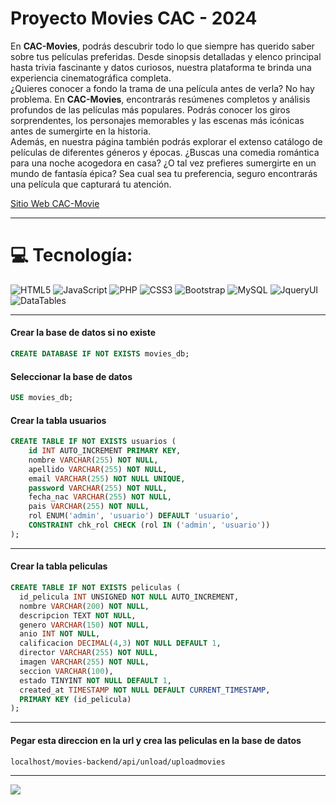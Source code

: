 # Proyecto Movies CAC - 2024

En <b>CAC-Movies</b>, podrás descubrir todo lo que siempre has querido saber sobre tus películas preferidas. Desde sinopsis detalladas y elenco principal hasta trivia fascinante y datos curiosos, nuestra plataforma te brinda una experiencia cinematográfica completa.<br>¿Quieres conocer a fondo la trama de una película antes de verla? No hay problema. En <b>CAC-Movies</b>, encontrarás resúmenes completos y análisis profundos de las películas más populares. Podrás conocer los giros sorprendentes, los personajes memorables y las escenas más icónicas antes de sumergirte en la historia.<br>Además, en nuestra página también podrás explorar el extenso catálogo de películas de diferentes géneros y épocas. ¿Buscas una comedia romántica para una noche acogedora en casa? ¿O tal vez prefieres sumergirte en un mundo de fantasía épica? Sea cual sea tu preferencia, seguro encontrarás una película que capturará tu atención.

[Sitio Web CAC-Movie](https://lea-2024.github.io/proyecto-movies/)

---

# 💻 Tecnología:

![HTML5](https://img.shields.io/badge/html5-%23E34F26.svg?style=for-the-badge&logo=html5&logoColor=white) ![JavaScript](https://img.shields.io/badge/javascript-%23323330.svg?style=for-the-badge&logo=javascript&logoColor=%23F7DF1E) ![PHP](https://img.shields.io/badge/php-%23777BB4.svg?style=for-the-badge&logo=php&logoColor=white) ![CSS3](https://img.shields.io/badge/css3-%231572B6.svg?style=for-the-badge&logo=css3&logoColor=white) ![Bootstrap](https://img.shields.io/badge/bootstrap-%238511FA.svg?style=for-the-badge&logo=bootstrap&logoColor=white) ![MySQL](https://img.shields.io/badge/mysql-4479A1.svg?style=for-the-badge&logo=mysql&logoColor=white) ![JqueryUI](https://1.bp.blogspot.com/-_nEv-jCX7jg/X8CoTKUfaqI/AAAAAAAAClY/BEST8wQxnz48yS2sjMgvRjVEYUTsSfgZQCLcBGAsYHQ/w80-h80/1516245064-1543980323.jpg) ![DataTables](<img src="DataTables-Logo.png" alt="" width="100px" height="100px" />)

---

#### Crear la base de datos si no existe

```sql
CREATE DATABASE IF NOT EXISTS movies_db;
```

#### Seleccionar la base de datos

```sql
USE movies_db;
```

#### Crear la tabla usuarios

```sql
CREATE TABLE IF NOT EXISTS usuarios (
    id INT AUTO_INCREMENT PRIMARY KEY,
    nombre VARCHAR(255) NOT NULL,
    apellido VARCHAR(255) NOT NULL,
    email VARCHAR(255) NOT NULL UNIQUE,
    password VARCHAR(255) NOT NULL,
    fecha_nac VARCHAR(255) NOT NULL,
    pais VARCHAR(255) NOT NULL,
    rol ENUM('admin', 'usuario') DEFAULT 'usuario',
    CONSTRAINT chk_rol CHECK (rol IN ('admin', 'usuario'))
);
```

---

#### Crear la tabla peliculas

```sql
CREATE TABLE IF NOT EXISTS peliculas (
  id_pelicula INT UNSIGNED NOT NULL AUTO_INCREMENT,
  nombre VARCHAR(200) NOT NULL,
  descripcion TEXT NOT NULL,
  genero VARCHAR(150) NOT NULL,
  anio INT NOT NULL,
  calificacion DECIMAL(4,3) NOT NULL DEFAULT 1,
  director VARCHAR(255) NOT NULL,
  imagen VARCHAR(255) NOT NULL,
  seccion VARCHAR(100),
  estado TINYINT NOT NULL DEFAULT 1,
  created_at TIMESTAMP NOT NULL DEFAULT CURRENT_TIMESTAMP,
  PRIMARY KEY (id_pelicula)
);
```

---

#### Pegar esta direccion en la url y crea las peliculas en la base de datos

```markdown
localhost/movies-backend/api/unload/uploadmovies
```

---

![](https://visitcount.itsvg.in/api?id=cac-movies&icon=1&color=0)
